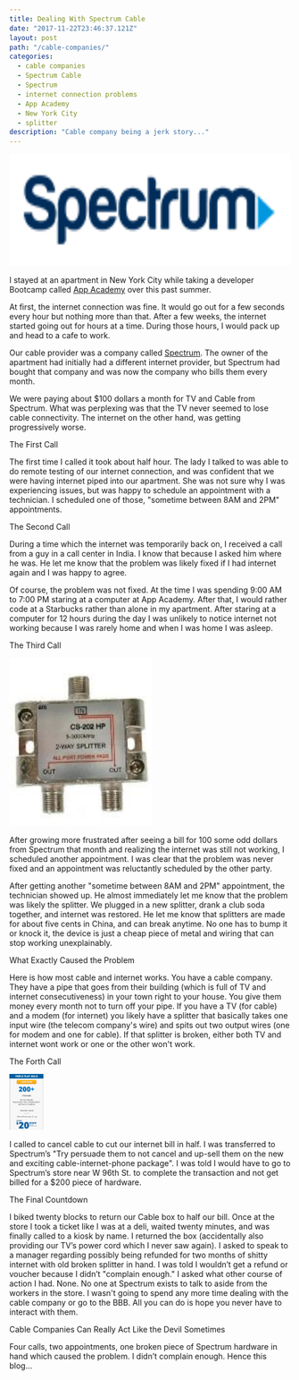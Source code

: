 ```yaml
---
title: Dealing With Spectrum Cable
date: "2017-11-22T23:46:37.121Z"
layout: post
path: "/cable-companies/"
categories:
  - cable companies
  - Spectrum Cable
  - Spectrum
  - internet connection problems
  - App Academy
  - New York City
  - splitter
description: "Cable company being a jerk story..."
---
```


<img height="200" src="./spectrumbrand.png" alt="Spectrum phone tv internet deal">

I stayed at an apartment in New York City while taking a developer Bootcamp called [App Academy](www.appacademy.io) over this past summer.

At first, the internet connection was fine. It would go out for a few seconds every hour but nothing more than that. After a few weeks, the internet started going out for hours at a time. During those hours, I would pack up and head to a cafe to work.

Our cable provider was a company called [Spectrum](www.spectrum.com). The owner of the apartment had initially had a different internet provider, but Spectrum had bought that company and was now the company who bills them every month.

We were paying about $100 dollars a month for TV and Cable from Spectrum. What was perplexing was that the TV never seemed to lose cable connectivity. The internet on the other hand, was getting progressively worse.

The First Call

The first time I called it took about half hour. The lady I talked to was able to do remote testing of our internet connection, and was confident that we were having internet piped into our apartment. She was not sure why I was experiencing issues, but was happy to schedule an appointment with a technician. I scheduled one of those, "sometime between 8AM and 2PM" appointments.

The Second Call

During a time which the internet was temporarily back on, I received a call from a guy in a call center in India. I know that because I asked him where he was. He let me know that the problem was likely fixed if I had internet again and I was happy to agree.

Of course, the problem was not fixed. At the time I was spending 9:00 AM to 7:00 PM staring at a computer at App Academy. After that, I would rather code at a Starbucks rather than alone in my apartment. After staring at a computer for 12 hours during the day I was unlikely to notice internet not working because I was rarely home and when I was home I was asleep.

The Third Call

<img height="300" src="./image1.png" alt="What a Spectrum splitter looks like">

After growing more frustrated after seeing a bill for 100 some odd dollars from Spectrum that month and realizing the internet was still not working, I scheduled another appointment. I was clear that the problem was never fixed and an appointment was reluctantly scheduled by the other party.

After getting another "sometime between 8AM and 2PM" appointment, the technician showed up. He almost immediately let me know that the problem was likely the splitter. We plugged in a new splitter, drank a club soda together, and internet was restored. He let me know that splitters are made for about five cents in China, and can break anytime. No one has to bump it or knock it, the device is just a cheap piece of metal and wiring that can stop working unexplainably.

What Exactly Caused the Problem

Here is how most cable and internet works. You have a cable company. They have a pipe that goes from their building (which is full of TV and internet consecutiveness) in your town right to your house. You give them money every month not to turn off your pipe. If you have a TV (for cable) and a modem (for internet) you likely have a splitter that basically takes one input wire (the telecom company's wire) and spits out two output wires (one for modem and one for cable). If that splitter is broken, either both TV and internet wont work or one or the other won't work.

The Forth Call

<img height="100" src="./soundslikeadeal.png" alt="Spectrum phone tv internet deal">

I called to cancel cable to cut our internet bill in half. I was transferred to Spectrum’s "Try persuade them to not cancel and up-sell them on the new and exciting cable-internet-phone package". I was told I would have to go to Spectrum’s store near W 96th St. to complete the transaction and not get billed for a $200 piece of hardware.

The Final Countdown

I biked twenty blocks to return our Cable box to half our bill. Once at the store I took a ticket like I was at a deli, waited twenty minutes, and was finally called to a kiosk by name. I returned the box (accidentally also providing our TV’s power cord which I never saw again). I asked to speak to a manager regarding possibly being refunded for two months of shitty internet with old broken splitter in hand. I was told I wouldn’t get a refund or voucher because I didn’t "complain enough." I asked what other course of action I had. None. No one at Spectrum exists to talk to aside from the workers in the store. I wasn't going to spend any more time dealing with the cable company or go to the BBB. All you can do is hope you never have to interact with them.

Cable Companies Can Really Act Like the Devil Sometimes

Four calls, two appointments, one broken piece of Spectrum hardware in hand which caused the problem. I didn’t complain enough. Hence this blog...
